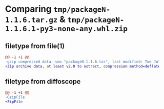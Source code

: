 # Comparing `tmp/packageN-1.1.6.tar.gz` & `tmp/packageN-1.1.6.1-py3-none-any.whl.zip`

## filetype from file(1)

```diff
@@ -1 +1 @@
-gzip compressed data, was "packageN-1.1.6.tar", last modified: Tue Jul 25 06:22:12 2023, max compression
+Zip archive data, at least v2.0 to extract, compression method=deflate
```

## filetype from diffoscope

```diff
@@ -1 +1 @@
-GzipFile
+ZipFile
```

